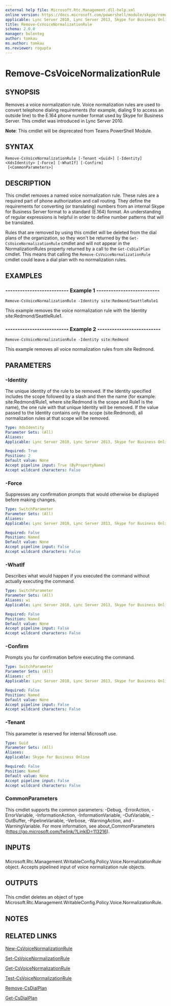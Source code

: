 ```yaml
---
external help file: Microsoft.Rtc.Management.dll-help.xml
online version: https://docs.microsoft.com/powershell/module/skype/remove-csvoicenormalizationrule
applicable: Lync Server 2010, Lync Server 2013, Skype for Business Online, Skype for Business Server 2015, Skype for Business Server 2019
title: Remove-CsVoiceNormalizationRule
schema: 2.0.0
manager: bulenteg
author: tomkau
ms.author: tomkau
ms.reviewer: rogupta
---
```


# Remove-CsVoiceNormalizationRule

## SYNOPSIS
Removes a voice normalization rule.
Voice normalization rules are used to convert telephone dialing requirements (for example, dialing 9 to access an outside line) to the E.164 phone number format used by Skype for Business Server.
This cmdlet was introduced in Lync Server 2010.

**Note**: This cmdlet will be deprecated from Teams PowerShell Module.

## SYNTAX

```
Remove-CsVoiceNormalizationRule [-Tenant <Guid>] [-Identity] <XdsIdentity> [-Force] [-WhatIf] [-Confirm]
 [<CommonParameters>]
```

## DESCRIPTION
This cmdlet removes a named voice normalization rule.
These rules are a required part of phone authorization and call routing.
They define the requirements for converting (or translating) numbers from an internal Skype for Business Server format to a standard (E.164) format.
An understanding of regular expressions is helpful in order to define number patterns that will be translated.

Rules that are removed by using this cmdlet will be deleted from the dial plans of the organization, so they won't be returned by the `Get-CsVoiceNormalizationRule` cmdlet and will not appear in the NormalizationRules property returned by a call to the `Get-CsDialPlan` cmdlet.
This means that calling the `Remove-CsVoiceNormalizationRule` cmdlet could leave a dial plan with no normalization rules.


## EXAMPLES

### -------------------------- Example 1 --------------------------
```
Remove-CsVoiceNormalizationRule -Identity site:Redmond/SeattleRule1
```

This example removes the voice normalization rule with the Identity site:Redmond/SeattleRule1.


### -------------------------- Example 2 --------------------------
```
Remove-CsVoiceNormalizationRule -Identity site:Redmond
```

This example removes all voice normalization rules from site Redmond.


## PARAMETERS

### -Identity
The unique identity of the rule to be removed.
If the Identity specified includes the scope followed by a slash and then the name (for example: site:Redmond/Rule1, where site:Redmond is the scope and Rule1 is the name), the one rule with that unique Identity will be removed.
If the value passed to the Identity contains only the scope (site:Redmond), all normalization rules at that scope will be removed.


```yaml
Type: XdsIdentity
Parameter Sets: (All)
Aliases: 
Applicable: Lync Server 2010, Lync Server 2013, Skype for Business Online, Skype for Business Server 2015, Skype for Business Server 2019

Required: True
Position: 2
Default value: None
Accept pipeline input: True (ByPropertyName)
Accept wildcard characters: False
```

### -Force
Suppresses any confirmation prompts that would otherwise be displayed before making changes.


```yaml
Type: SwitchParameter
Parameter Sets: (All)
Aliases: 
Applicable: Lync Server 2010, Lync Server 2013, Skype for Business Online, Skype for Business Server 2015, Skype for Business Server 2019

Required: False
Position: Named
Default value: None
Accept pipeline input: False
Accept wildcard characters: False
```

### -WhatIf
Describes what would happen if you executed the command without actually executing the command.


```yaml
Type: SwitchParameter
Parameter Sets: (All)
Aliases: wi
Applicable: Lync Server 2010, Lync Server 2013, Skype for Business Online, Skype for Business Server 2015, Skype for Business Server 2019

Required: False
Position: Named
Default value: None
Accept pipeline input: False
Accept wildcard characters: False
```

### -Confirm
Prompts you for confirmation before executing the command.


```yaml
Type: SwitchParameter
Parameter Sets: (All)
Aliases: cf
Applicable: Lync Server 2010, Lync Server 2013, Skype for Business Online, Skype for Business Server 2015, Skype for Business Server 2019

Required: False
Position: Named
Default value: None
Accept pipeline input: False
Accept wildcard characters: False
```

### -Tenant
This parameter is reserved for internal Microsoft use.

```yaml
Type: Guid
Parameter Sets: (All)
Aliases: 
Applicable: Skype for Business Online

Required: False
Position: Named
Default value: None
Accept pipeline input: False
Accept wildcard characters: False
```

### CommonParameters
This cmdlet supports the common parameters: -Debug, -ErrorAction, -ErrorVariable, -InformationAction, -InformationVariable, -OutVariable, -OutBuffer, -PipelineVariable, -Verbose, -WarningAction, and -WarningVariable. For more information, see about_CommonParameters (https://go.microsoft.com/fwlink/?LinkID=113216).

## INPUTS

###  
Microsoft.Rtc.Management.WritableConfig.Policy.Voice.NormalizationRule object.
Accepts pipelined input of voice normalization rule objects.

## OUTPUTS

###  
This cmdlet deletes an object of type Microsoft.Rtc.Management.WritableConfig.Policy.Voice.NormalizationRule.

## NOTES

## RELATED LINKS

[New-CsVoiceNormalizationRule](New-CsVoiceNormalizationRule.md)

[Set-CsVoiceNormalizationRule](Set-CsVoiceNormalizationRule.md)

[Get-CsVoiceNormalizationRule](Get-CsVoiceNormalizationRule.md)

[Test-CsVoiceNormalizationRule](Test-CsVoiceNormalizationRule.md)

[Remove-CsDialPlan](Remove-CsDialPlan.md)

[Get-CsDialPlan](Get-CsDialPlan.md)

